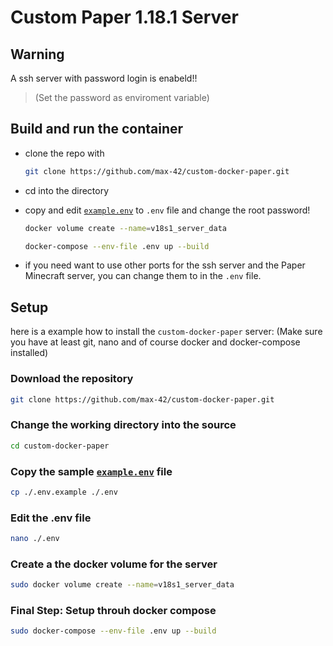 # Custom Paper 1.18.1 Server

## Warning

A ssh server with password login is enabeld!!
> (Set the password as enviroment variable)

## Build and run the container

- clone the repo with
  
  ```sh
  git clone https://github.com/max-42/custom-docker-paper.git
  ```

- cd into the directory
- copy and edit [`example.env`](https://github.com/max-42/custom-docker-paper/blob/main/.env.example) to `.env` file and change the root password!

  ```sh
  docker volume create --name=v18s1_server_data
  
  docker-compose --env-file .env up --build
  ```

- if you need want to use other ports for the ssh server and the Paper Minecraft server, you can change them to in the `.env` file.


## Setup

here is a example how to install the `custom-docker-paper` server:
(Make sure you have at least git, nano and of course docker and docker-compose installed)
### Download the repository

```sh
git clone https://github.com/max-42/custom-docker-paper.git
```

### Change the working directory into the source

```sh
cd custom-docker-paper
```

### Copy the sample [`example.env`](https://github.com/max-42/custom-docker-paper/blob/main/.env.example) file

```sh
cp ./.env.example ./.env
```

### Edit the .env file

```sh
nano ./.env
```


### Create a the docker volume for the server

```sh
sudo docker volume create --name=v18s1_server_data
```

### Final Step: Setup throuh docker compose

```sh
sudo docker-compose --env-file .env up --build
```